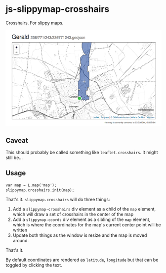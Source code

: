 # js-slippymap-crosshairs

Crosshairs. For slippy maps.

![](images/slippymap-crosshairs.png)

## Caveat

This should probably be called something like `leaflet.crosshairs`. It might still be...

## Usage

```
var map = L.map('map');
slippymap.crosshairs.init(map);
```

That's it. `slippymap.crosshairs` will do three things:

1. Add a `slippymap-crosshairs` div element as a child of the `map` element, which will draw a set of crosshairs in the center of the map
2. Add a `slippymap-coords` div element as a sibling of the `map` element, which is where the coordinates for the map's current center point will be written
3. Update both things as the window is resize and the map is moved around.

That's it.

By default coordinates are rendered as `latitude`, `longitude` but that can be toggled by clicking the text.
